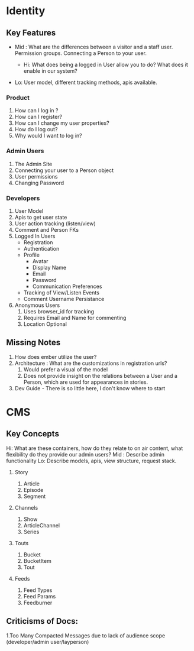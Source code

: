 # Identity
## Key Features

+ Mid : What are the differences between a visitor and a staff user. Permission groups. Connecting a Person to your user.
    + Hi: What does being a logged in User allow you to do? What does it enable in our system?

+ Lo: User model, different tracking methods, apis available.

### Product

1. How can I log in ? 
2. How can I register? 
3. How can I change my user properties?
4. How do I log out?
2. Why would I want to log in?

### Admin Users
1. The Admin Site
2. Connecting your user to a Person object
3. User permissions
4. Changing Password

### Developers
1. User Model
2. Apis to get user state
3. User action tracking (listen/view)
4. Comment and Person FKs
1. Logged In Users
	+ Registration
	+ Authentication
	+ Profile
	    - Avatar
	    - Display Name 
	    - Email
	    - Password
		- Communication Preferences
	+ Tracking of View/Listen Events
	+ Comment Username Persistance
4. Anonymous Users
	1. Uses browser_id for tracking
	2. Requires Email and Name for commenting
	3. Location Optional
## Missing Notes
1. How does ember utilize the user?
2. Architecture : What are the customizations in registration urls?
	1. Would prefer a visual of the model
	2. Does not provide insight on the relations between a User and a Person, which are used for appearances in stories.
2. Dev Guide - There is so little here, I don't know where to start 

# CMS
## Key Concepts
Hi: What are these containers, how do they relate to on air content, what flexibility do they provide our admin users?
Mid : Describe admin functionality
Lo: Describe models, apis, view structure, request stack.
1. Story
    1. Article
    2. Episode
    3. Segment

2. Channels
    1. Show
    2. ArticleChannel
    3. Series
3. Touts
    1. Bucket
    2. BucketItem
    3. Tout
4. Feeds
    1. Feed Types
    2. Feed Params
    3. Feedburner

## Criticisms of Docs:
1.Too Many Compacted Messages due to lack of audience scope (developer/admin user/layperson)
